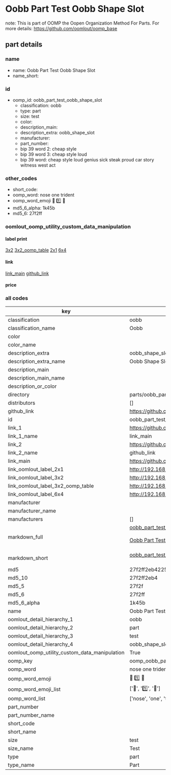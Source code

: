 # Oobb Part Test Oobb Shape Slot  

note: This is part of OOMP the Oopen Organization Method For Parts. For more details: https://github.com/oomlout/oomp_base

##  part details





### name
* name: Oobb Part Test Oobb Shape Slot
* name_short: 
### id
* oomp_id: oobb_part_test_oobb_shape_slot
  * classification: oobb
  * type: part
  * size: test
  * color: 
  * description_main: 
  * description_extra: oobb_shape_slot
  * manufacturer: 
  * part_number: 
  * bip 39 word 2: cheap style
  * bip 39 word 3: cheap style loud
  * bip 39 word: cheap style loud genius sick steak proud car story witness west act

### other_codes
* short_code: 
* oomp_word: nose one trident
* oomp_word_emoji :nose: :one: :trident:
* md5_6_alpha: 1k45b
* md5_6: 27f2ff






### oomlout_oomp_utility_custom_data_manipulation
#### label print
[3x2](http://192.168.1.245:1112/?label=oomp%201k45b)
[3x2_oomp_table](http://192.168.1.107:1112/?label=oomp%201k45b)
[2x1](http://192.168.1.242:1112/?label=oomp%201k45b)
[6x4](http://192.168.1.55:1112/?label=oomp%201k45b)    

#### link

[link_main](https://github.com/oomlout/oomlout_oomp_current_version_messy/tree/main/parts/oobb_part_test_oobb_shape_slot) [github_link](https://github.com/oomlout/oomlout_oomp_part_src/tree/main/parts/oobb_part_test_oobb_shape_slot)                             

#### price







### all codes 
| key | value |  
| --- | --- |  
| classification | oobb |  
| classification_name | Oobb |  
| color |  |  
| color_name |  |  
| description_extra | oobb_shape_slot |  
| description_extra_name | Oobb Shape Slot |  
| description_main |  |  
| description_main_name |  |  
| description_or_color |   |  
| directory | parts/oobb_part_test_oobb_shape_slot |  
| distributors | [] |  
| github_link | https://github.com/oomlout/oomlout_oomp_part_src/tree/main/parts/oobb_part_test_oobb_shape_slot |  
| id | oobb_part_test_oobb_shape_slot |  
| link_1 | https://github.com/oomlout/oomlout_oomp_current_version_messy/tree/main/parts/oobb_part_test_oobb_shape_slot |  
| link_1_name | link_main |  
| link_2 | https://github.com/oomlout/oomlout_oomp_part_src/tree/main/parts/oobb_part_test_oobb_shape_slot |  
| link_2_name | github_link |  
| link_main | https://github.com/oomlout/oomlout_oomp_current_version_messy/tree/main/parts/oobb_part_test_oobb_shape_slot |  
| link_oomlout_label_2x1 | http://192.168.1.242:1112/?label=oomp%201k45b |  
| link_oomlout_label_3x2 | http://192.168.1.245:1112/?label=oomp%201k45b |  
| link_oomlout_label_3x2_oomp_table | http://192.168.1.107:1112/?label=oomp%201k45b |  
| link_oomlout_label_6x4 | http://192.168.1.55:1112/?label=oomp%201k45b |  
| manufacturer |  |  
| manufacturer_name |  |  
| manufacturers | [] |  
| markdown_full | [oobb_part_test_oobb_shape_slot](https://github.com/oomlout/oomlout_oomp_current_version_messy/tree/main/parts/oobb_part_test_oobb_shape_slot)<br>[](https://github.com/oomlout/oomlout_oomp_current_version_messy/tree/main/parts/oobb_part_test_oobb_shape_slot)<br>[Oobb Part Test Oobb Shape Slot](https://github.com/oomlout/oomlout_oomp_current_version_messy/tree/main/parts/oobb_part_test_oobb_shape_slot)<br><br> |  
| markdown_short | [oobb_part_test_oobb_shape_slot](https://github.com/oomlout/oomlout_oomp_current_version_messy/tree/main/parts/oobb_part_test_oobb_shape_slot)<br><br> |  
| md5 | 27f2ff2eb422559b5463e60f0875f137 |  
| md5_10 | 27f2ff2eb4 |  
| md5_5 | 27f2f |  
| md5_6 | 27f2ff |  
| md5_6_alpha | 1k45b |  
| name | Oobb Part Test Oobb Shape Slot |  
| oomlout_detail_hierarchy_1 | oobb |  
| oomlout_detail_hierarchy_2 | part |  
| oomlout_detail_hierarchy_3 | test |  
| oomlout_detail_hierarchy_4 | oobb_shape_slot |  
| oomlout_oomp_utility_custom_data_manipulation | True |  
| oomp_key | oomp_oobb_part_test_oobb_shape_slot |  
| oomp_word | nose one trident |  
| oomp_word_emoji | :nose: :one: :trident: |  
| oomp_word_emoji_list | [':nose:', ':one:', ':trident:'] |  
| oomp_word_list | ['nose', 'one', 'trident'] |  
| part_number |  |  
| part_number_name |  |  
| short_code |  |  
| short_name |  |  
| size | test |  
| size_name | Test |  
| type | part |  
| type_name | Part |  
